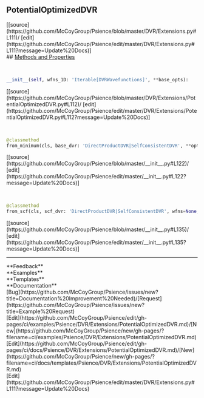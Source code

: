 ## <a id="Psience.DVR.Extensions.PotentialOptimizedDVR">PotentialOptimizedDVR</a> 

<div class="docs-source-link" markdown="1">
[[source](https://github.com/McCoyGroup/Psience/blob/master/DVR/Extensions.py#L111)/
[edit](https://github.com/McCoyGroup/Psience/edit/master/DVR/Extensions.py#L111?message=Update%20Docs)]
</div>









<div class="collapsible-section">
 <div class="collapsible-section collapsible-section-header" markdown="1">
## <a class="collapse-link" data-toggle="collapse" href="#methods" markdown="1"> Methods and Properties</a> <a class="float-right" data-toggle="collapse" href="#methods"><i class="fa fa-chevron-down"></i></a>
 </div>
 <div class="collapsible-section collapsible-section-body collapse show" id="methods" markdown="1">
 
<a id="Psience.DVR.Extensions.PotentialOptimizedDVR.__init__" class="docs-object-method">&nbsp;</a> 
```python
__init__(self, wfns_1D: 'Iterable[DVRWavefunctions]', **base_opts): 
```
<div class="docs-source-link" markdown="1">
[[source](https://github.com/McCoyGroup/Psience/blob/master/DVR/Extensions/PotentialOptimizedDVR.py#L112)/
[edit](https://github.com/McCoyGroup/Psience/edit/master/DVR/Extensions/PotentialOptimizedDVR.py#L112?message=Update%20Docs)]
</div>


<a id="Psience.DVR.Extensions.PotentialOptimizedDVR.from_minimum" class="docs-object-method">&nbsp;</a> 
```python
@classmethod
from_minimum(cls, base_dvr: 'DirectProductDVR|SelfConsistentDVR', **opts): 
```
<div class="docs-source-link" markdown="1">
[[source](https://github.com/McCoyGroup/Psience/blob/master/__init__.py#L122)/
[edit](https://github.com/McCoyGroup/Psience/edit/master/__init__.py#L122?message=Update%20Docs)]
</div>


<a id="Psience.DVR.Extensions.PotentialOptimizedDVR.from_scf" class="docs-object-method">&nbsp;</a> 
```python
@classmethod
from_scf(cls, scf_dvr: 'DirectProductDVR|SelfConsistentDVR', wfns=None, **opts): 
```
<div class="docs-source-link" markdown="1">
[[source](https://github.com/McCoyGroup/Psience/blob/master/__init__.py#L135)/
[edit](https://github.com/McCoyGroup/Psience/edit/master/__init__.py#L135?message=Update%20Docs)]
</div>
 </div>
</div>












---


<div markdown="1" class="text-secondary">
<div class="container">
  <div class="row">
   <div class="col" markdown="1">
**Feedback**   
</div>
   <div class="col" markdown="1">
**Examples**   
</div>
   <div class="col" markdown="1">
**Templates**   
</div>
   <div class="col" markdown="1">
**Documentation**   
</div>
   <div class="col" markdown="1">
   
</div>
   <div class="col" markdown="1">
   
</div>
   <div class="col" markdown="1">
   
</div>
</div>
  <div class="row">
   <div class="col" markdown="1">
[Bug](https://github.com/McCoyGroup/Psience/issues/new?title=Documentation%20Improvement%20Needed)/[Request](https://github.com/McCoyGroup/Psience/issues/new?title=Example%20Request)   
</div>
   <div class="col" markdown="1">
[Edit](https://github.com/McCoyGroup/Psience/edit/gh-pages/ci/examples/Psience/DVR/Extensions/PotentialOptimizedDVR.md)/[New](https://github.com/McCoyGroup/Psience/new/gh-pages/?filename=ci/examples/Psience/DVR/Extensions/PotentialOptimizedDVR.md)   
</div>
   <div class="col" markdown="1">
[Edit](https://github.com/McCoyGroup/Psience/edit/gh-pages/ci/docs/Psience/DVR/Extensions/PotentialOptimizedDVR.md)/[New](https://github.com/McCoyGroup/Psience/new/gh-pages/?filename=ci/docs/templates/Psience/DVR/Extensions/PotentialOptimizedDVR.md)   
</div>
   <div class="col" markdown="1">
[Edit](https://github.com/McCoyGroup/Psience/edit/master/DVR/Extensions.py#L111?message=Update%20Docs)   
</div>
   <div class="col" markdown="1">
   
</div>
   <div class="col" markdown="1">
   
</div>
   <div class="col" markdown="1">
   
</div>
</div>
</div>
</div>